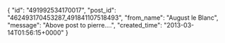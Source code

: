  {
   "id": "491992534170017",
   "post_id": "462493170453287_491841107518493",
   "from_name": "August le Blanc",
   "message": "Above post to pierre....",
   "created_time": "2013-03-14T01:56:15+0000"
 }
